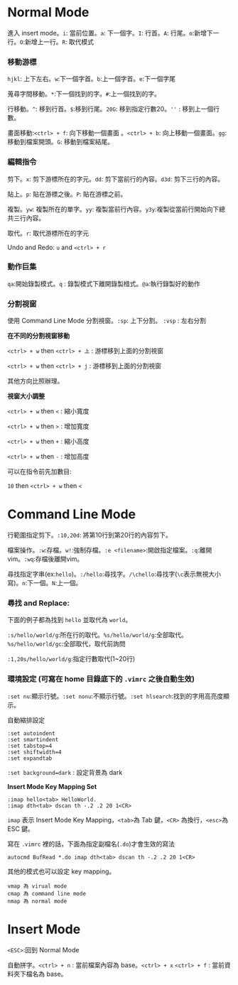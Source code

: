 # Normal Mode

進入 insert mode。`i`: 當前位置。`a`: 下一個字。`I`: 行首。`A`: 行尾。`o`:新增下一行。`O`:新增上一行。`R`: 取代模式

### 移動游標 

`hjkl`: 上下左右。`w`:下一個字首。`b`:上一個字首。`e`:下一個字尾

蒐尋字間移動。`*`:下一個找到的字。`#`:上一個找到的字。

行移動。`^`: 移到行首。`$`:移到行尾。`20G`: 移到指定行數20。`''` : 移到上一個行數。

畫面移動:`<ctrl> + f`: 向下移動一個畫面 。`<ctrl> + b`: 向上移動一個畫面。`gg`: 移動到檔案開頭。`G`: 移動到檔案結尾。

### 編輯指令

剪下。`x`: 剪下游標所在的字元。`dd`: 剪下當前行的內容。`d3d`: 剪下三行的內容。

貼上。`p`: 貼在游標之後。`P`: 貼在游標之前。

複製。`yw`: 複製所在的單字。`yy`: 複製當前行內容。`y3y`:複製從當前行開始向下總共三行內容。

取代。`r`: 取代游標所在的字元

Undo and Redo: `u` and `<ctrl> + r`

### 動作巨集

`qa`:開始錄製模式。`q` : 錄製模式下離開錄製棤式。`@a`:執行錄製好的動作

### 分割視窗

使用 Command Line Mode 分割視窗。`:sp`: 上下分割。 `:vsp` : 左右分割

**在不同的分割視窗移動**

`<ctrl> + w` then `<ctrl> + 上` : 游標移到上面的分割視窗

`<ctrl> + w` then `<ctrl> + j`  : 游標移到上面的分割視窗

其他方向比照辦理。

**視窗大小調整**

`<ctrl> + w` then `<` : 縮小寬度

`<ctrl> + w` then `>` : 增加寬度

`<ctrl> + w` then `+` : 縮小高度

`<ctrl> + w` then `-` : 增加高度

可以在指令前先加數目:

`10` then `<ctrl> + w` then `<`

# Command Line Mode

行範圍指定剪下。`:10,20d`: 將第10行到第20行的內容剪下。

檔案操作。`:w`:存檔。`w!`:強制存檔。`:e <filename>`:開啟指定檔案。`:q`:離開vim。`:wq`:存檔後離開vim。

尋找指定字串(ex:`hello`)。`:/hello`:尋找字。`/\chello`:尋找字(`\c`表示無視大小寫)。`n`:下一個。`N`:上一個。

### 尋找 and Replace:

下面的例子都為找到 `hello` 並取代為 `world`。

`:s/hello/world/g`:所在行的取代。`%s/hello/world/g`:全部取代。`%s/hello/world/gc`:全部取代，取代前詢問

`:1,20s/hello/world/g`:指定行數取代(1~20行)

### 環境設定 (可寫在 home 目錄底下的 `.vimrc` 之後自動生效)

`:set nu`:顯示行號。`:set nonu`:不顯示行號。`:set hlsearch`:找到的字用高亮度顯示。

自動縮排設定

    :set autoindent
	:set smartindent
	:set tabstop=4
	:set shiftwidth=4
	:set expandtab

`:set background=dark` : 設定背景為 dark

**Insert Mode Key Mapping Set**

	:imap hello<tab> HelloWorld.
	:imap dth<tab> dscan th -.2 .2 20 1<CR>

`imap` 表示 Insert Mode Key Mapping，`<tab>`為 Tab 鍵，`<CR>` 為換行，`<esc>`為 ESC 鍵。

寫在 `.vimrc` 裡的話，下面為指定副檔名(`.do`)才會生效的寫法

	autocmd BufRead *.do imap dth<tab> dscan th -.2 .2 20 1<CR>

其他的模式也可以設定 key mapping。

	vmap 為 virual mode
	cmap 為 command line mode
	nmap 為 normal mode

# Insert Mode

`<ESC>`:回到 Normal Mode

自動拼字。`<ctrl> + n` : 當前檔案內容為 base。`<ctrl> + x` `<ctrl> + f` : 當前資料夾下檔名為 base。

